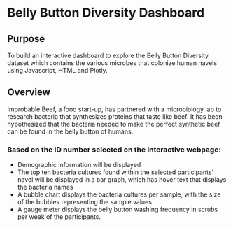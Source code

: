 # Belly Button Diversity Dashboard

## Purpose 
To build an interactive dashboard to explore the Belly Button Diversity dataset which contains the various microbes that colonize human navels using Javascript, HTML and Plotly. 

## Overview
Improbable Beef, a food start-up, has partnered with a microbiology lab to research bacteria that synthesizes proteins that taste like beef. It has been hypothesized that the bacteria needed to make the perfect synthetic beef can be found in the belly button of humans. 

### Based on the ID number selected on the interactive webpage: 

- Demographic information will be displayed
- The top ten bacteria cultures found within the selected participants' navel will be displayed in a bar graph, which has hover text that displays the bacteria names
- A bubble chart displays the bacteria cultures per sample, with the size of the bubbles representing the sample values
- A gauge meter displays the belly button washing frequency in scrubs per week of the participants. 

